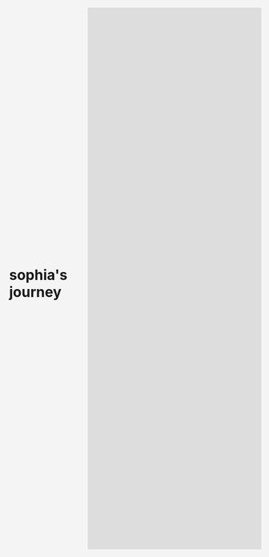 # sophia's journey
<html lang="en">
<head>
    <meta charset="UTF-8">
    <meta name="viewport" content="width=device-width, initial-scale=1.0">
    <title>Adobe XD Project Embed</title>
    <style>
        /* Basic styling for full-page view */
        body, html {
            margin: 0;
            padding: 0;
            height: 100%;
            display: flex;
            align-items: center;
            justify-content: center;
            background-color: #f4f4f4; /* Optional: Change background color */
        }
        .iframe-container {
            width: 100%;
            height: 100vh;
            max-width: 1920px;
            max-height: 1080px;
            overflow: hidden;
        }
        iframe {
            width: 1920px;
            height: 1920px;
            border: none;
        }
    </style>
</head>
<body>
    <div class="iframe-container">
        <iframe src="https://xd.adobe.com/embed/3eb60073-979c-48c9-a728-1ab20c1a8ac1-6be5/?fullscreen" allowfullscreen></iframe>
    </div>
</body>
</html>

